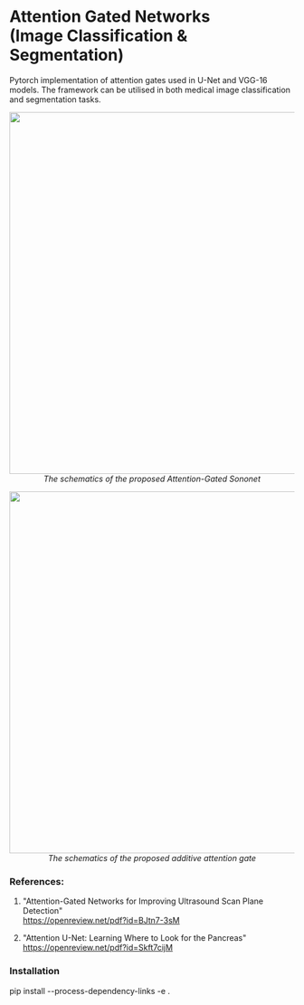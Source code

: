 # Attention Gated Networks <br /> (Image Classification & Segmentation)

Pytorch implementation of attention gates used in U-Net and VGG-16 models. The framework can be utilised in both medical image classification and segmentation tasks. 

<p align="center">
    <img src="https://www.doc.ic.ac.uk/~oo2113/img/Attention-Gated-Sononet.png" width="640"> <br />
    <em> The schematics of the proposed Attention-Gated Sononet</em>
</p>

<p align="center">
    <img src="https://www.doc.ic.ac.uk/~oo2113/img/attention_gate.png" width="640"> <br />
    <em> The schematics of the proposed additive attention gate</em>
</p>

### References:

1) "Attention-Gated Networks for Improving Ultrasound Scan Plane Detection" <br />
https://openreview.net/pdf?id=BJtn7-3sM

2) "Attention U-Net: Learning Where to Look for the Pancreas" <br />
https://openreview.net/pdf?id=Skft7cijM

### Installation
pip install --process-dependency-links -e .

